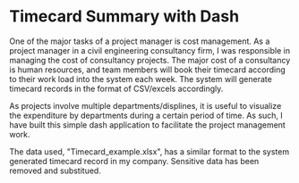 # Timecard Summary with Dash
One of the major tasks of a project manager is cost management. As a project manager in a civil engineering consultancy firm, I was responsible in managing the cost of consultancy projects. The major cost of a consultancy is human resources, and team members will book their timecard according to their work load into the system each week. The system will generate timecard records in the format of CSV/excels accordingly.

As projects involve multiple departments/displines, it is useful to visualize the expenditure by departments during a certain period of time. As such, I have built this simple dash application to facilitate the project management work. 

The data used, "Timecard_example.xlsx", has a similar format to the system generated timecard record in my company. Sensitive data has been removed and substitued.
